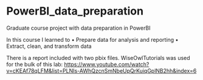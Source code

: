 # PowerBI_data_preparation
Graduate course project with data preparation in PowerBI

In this course I learned to 
•	Prepare data for analysis and reporting
•	Extract, clean, and transform data

There is a report included with two pbix files. WiseOwlTutorials was used for the bulk of this lab:  https://www.youtube.com/watch?v=cKEAf78qLFM&list=PLNIs-AWhQzcnSmNbeUpQrKuiqGplNB2hh&index=6
